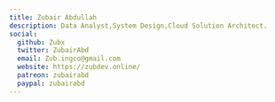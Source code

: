 ```yaml
---
title: Zubair Abdullah
description: Data Analyst,System Design,Cloud Solution Architect.
social:
  github: Zubx
  twitter: ZubairAbd
  email: Zub.ingco@gmail.com
  website: https://zubdev.online/
  patreon: zubairabd
  paypal: zubairabd
---
```


